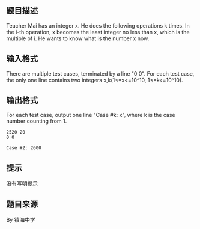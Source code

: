 


## 题目描述
Teacher Mai has an integer x.
He does the following operations k times. In the i-th operation, x becomes the least integer no less than x, which is the multiple of i.
He wants to know what is the number x now.
## 输入格式
There are multiple test cases, terminated by a line "0 0".
For each test case, the only one line contains two integers x,k(1<=x<=10^10, 1<=k<=10^10).
## 输出格式
For each test case, output one line "Case #k: x", where k is the case number counting from 1.

```input12520 10
2520 20
0 0

```

```output1Case #1: 2520
Case #2: 2600
```

## 提示
没有写明提示
## 题目来源
By 镇海中学



